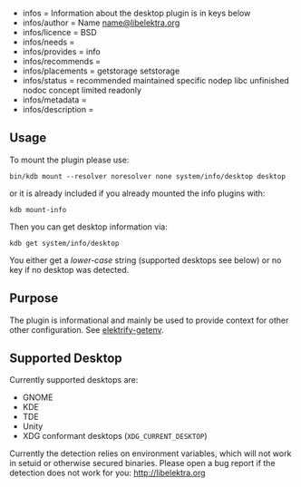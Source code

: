 - infos = Information about the desktop plugin is in keys below
- infos/author = Name <name@libelektra.org>
- infos/licence = BSD
- infos/needs =
- infos/provides = info
- infos/recommends =
- infos/placements = getstorage setstorage
- infos/status = recommended maintained specific nodep libc unfinished nodoc concept limited readonly
- infos/metadata =
- infos/description =

## Usage ##

To mount the plugin please use:

    bin/kdb mount --resolver noresolver none system/info/desktop desktop

or it is already included if you already mounted the info plugins with:

    kdb mount-info

Then you can get desktop information via:

    kdb get system/info/desktop

You either get a *lower-case* string (supported desktops see below)
or no key if no desktop was detected.


## Purpose ##

The plugin is informational and mainly be used to provide context for
other other configuration. See [elektrify-getenv](/src/libs/getenv/README.md).


## Supported Desktop ##

Currently supported desktops are:

- GNOME
- KDE
- TDE
- Unity
- XDG conformant desktops (`XDG_CURRENT_DESKTOP`)

Currently the detection relies on environment variables,
which will not work in setuid or otherwise secured binaries.
Please open a bug report if the detection does not work for you:
http://libelektra.org

